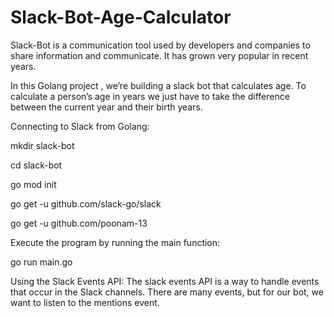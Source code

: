 # Slack-Bot-Age-Calculator

Slack-Bot is a communication tool used by developers and companies to share information and communicate. It has grown very popular in recent years.

In this Golang project , we’re building a slack bot that calculates age. To calculate a person’s age in years we just have to take the difference 
between the current year and their birth years.

Connecting to Slack from Golang:

mkdir slack-bot

cd slack-bot

go mod init

go get -u github.com/slack-go/slack

go get -u github.com/poonam-13

Execute the program by running the main function:

go run main.go

Using the Slack Events API: The slack events API is a way to handle events that occur in the Slack channels. 
There are many events, but for our bot, we want to listen to the mentions event.
